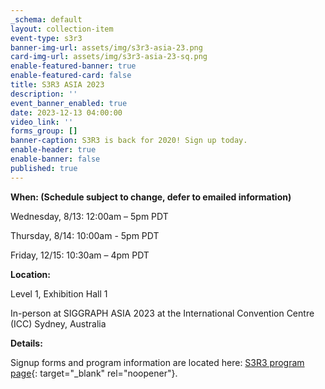 ```yaml
---
_schema: default
layout: collection-item
event-type: s3r3
banner-img-url: assets/img/s3r3-asia-23.png
card-img-url: assets/img/s3r3-asia-23-sq.png
enable-featured-banner: true
enable-featured-card: false
title: S3R3 ASIA 2023
description: ''
event_banner_enabled: true
date: 2023-12-13 04:00:00
video_link: ''
forms_group: []
banner-caption: S3R3 is back for 2020! Sign up today.
enable-header: true
enable-banner: false
published: true
---
```

**When: (Schedule subject to change, defer to emailed information)**

Wednesday, 8/13: 12:00am – 5pm PDT

Thursday, 8/14: 10:00am - 5pm PDT

Friday, 12/15: 10:30am – 4pm PDT

**Location:**

Level 1, Exhibition Hall 1

In-person at SIGGRAPH ASIA 2023 at the International Convention Centre (ICC) Sydney, Australia

**Details:**

Signup forms and program information are located here: [S3R3 program page](/programs/s3r3/){: target="_blank" rel="noopener"}.